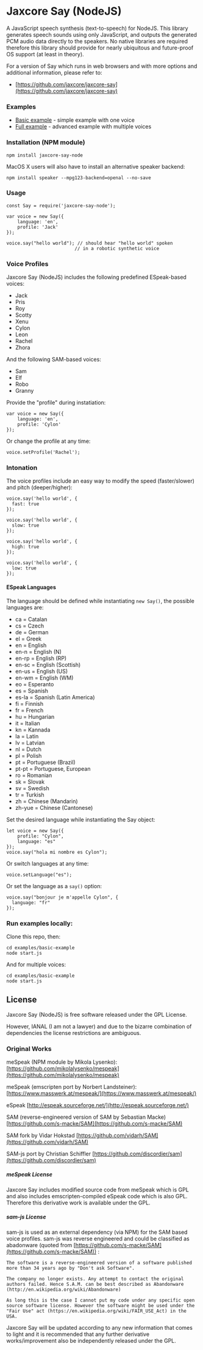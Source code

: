Jaxcore Say (NodeJS)
=======

A JavaScript speech synthesis (text-to-speech) for NodeJS.  This library generates speech sounds using only JavaScript, and outputs the generated PCM audio data directly to the speakers.  No native libraries are required therefore this library should provide for nearly ubiquitous and future-proof OS support (at least in theory).

For a version of Say which runs in web browsers and with more options and additional information, please refer to:

- [https://github.com/jaxcore/jaxcore-say](https://github.com/jaxcore/jaxcore-say)

### Examples

- [Basic example](https://jaxcore.github.io/jaxcore-say-node/basic-example) - simple example with one voice
- [Full example](https://jaxcore.github.io/jaxcore-say/full-example) - advanced example with multiple voices

### Installation (NPM module)

```
npm install jaxcore-say-node
```

MacOS X users will also have to install an alternative speaker backend:

```
npm install speaker --mpg123-backend=openal --no-save
```

### Usage

```
const Say = require('jaxcore-say-node');

var voice = new Say({
	language: 'en',
	profile: 'Jack'
});

voice.say("hello world"); // should hear "hello world" spoken 
                         // in a robotic synthetic voice
```

### Voice Profiles

Jaxcore Say (NodeJS) includes the following predefined ESpeak-based voices:

* Jack
* Pris
* Roy
* Scotty
* Xenu
* Cylon
* Leon
* Rachel
* Zhora

And the following SAM-based voices:

* Sam
* Elf
* Robo
* Granny

Provide the "profile" during instatiation:

```
var voice = new Say({
	language: 'en',
	profile: 'Cylon'
});
```

Or change the profile at any time:

```
voice.setProfile('Rachel');

```

### Intonation

The voice profiles include an easy way to modify the speed (faster/slower) and pitch (deeper/higher):

```
voice.say('hello world', {
  fast: true
});
```

```
voice.say('hello world', {
  slow: true
});
```

```
voice.say('hello world', {
  high: true
});
```

```
voice.say('hello world', {
  low: true
});
```

#### ESpeak Languages

The language should be defined while instantiating `new Say()`, the possible languages are:

* ca = Catalan
* cs = Czech
* de = German
* el = Greek
* en = English
* en-n = English (N)
* en-rp = English (RP)
* en-sc = English (Scottish)
* en-us = English (US)
* en-wm = English (WM)
* eo = Esperanto
* es = Spanish
* es-la = Spanish (Latin America)
* fi = Finnish
* fr = French
* hu = Hungarian
* it = Italian
* kn = Kannada
* la = Latin
* lv = Latvian
* nl = Dutch
* pl = Polish
* pt = Portuguese (Brazil)
* pt-pt = Portuguese, European
* ro = Romanian
* sk = Slovak
* sv = Swedish
* tr = Turkish
* zh = Chinese (Mandarin)
* zh-yue = Chinese (Cantonese)

Set the desired language while instantiating the Say object:

```
let voice = new Say({
	profile: "Cylon",
	language: "es"
});
voice.say("hola mi nombre es Cylon");
```

Or switch languages at any time:

```
voice.setLanguage("es");
```

Or set the language as a `say()` option:

```
voice.say("bonjour je m'appelle Cylon", {
  language: "fr"
});
```
### Run examples locally:

Clone this repo, then:

```
cd examples/basic-example
node start.js
```

And for multiple voices:

```
cd examples/basic-example
node start.js
```

## License

Jaxcore Say (NodeJS) is free software released under the GPL License.

However, IANAL (I am not a lawyer) and due to the bizarre combination of dependencies the license restrictions are ambiguous.

### Original Works

meSpeak (NPM module by Mikola Lysenko):
[https://github.com/mikolalysenko/mespeak](https://github.com/mikolalysenko/mespeak)

meSpeak (emscripten port by Norbert Landsteiner):
[https://www.masswerk.at/mespeak/](https://www.masswerk.at/mespeak/)

eSpeak [http://espeak.sourceforge.net/](http://espeak.sourceforge.net/)

SAM (reverse-engineered version of SAM by Sebastian Macke)
[https://github.com/s-macke/SAM](https://github.com/s-macke/SAM)

SAM fork by Vidar Hokstad
[https://github.com/vidarh/SAM](https://github.com/vidarh/SAM)

SAM-js port by Christian Schiffler
[https://github.com/discordier/sam](https://github.com/discordier/sam)

##### meSpeak License

Jaxcore Say includes modified source code from meSpeak which is GPL and also includes emscripten-compiled eSpeak code which is also GPL.  Therefore this derivative work is available under the GPL.

##### sam-js License

sam-js is used as an external dependency (via NPM) for the SAM based voice profiles.  sam-js was reverse engineered and could be classified as abadonware (quoted from [https://github.com/s-macke/SAM](https://github.com/s-macke/SAM)) :

```
The software is a reverse-engineered version of a software published more than 34 years ago by "Don't ask Software".

The company no longer exists. Any attempt to contact the original authors failed. Hence S.A.M. can be best described as Abandonware (http://en.wikipedia.org/wiki/Abandonware)

As long this is the case I cannot put my code under any specific open source software license. However the software might be used under the "Fair Use" act (https://en.wikipedia.org/wiki/FAIR_USE_Act) in the USA.
```

Jaxcore Say will be updated according to any new information that comes to light and it is recommended that any further derivative works/improvement also be independently released under the GPL.